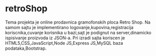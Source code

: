 # retroShop
Tema projekta je online prodavnica gramofonskih ploca Retro Shop.
Na samom sajtu je implementirano logovanje,kupovina,registracija koriscnika,cuvanje korisnika u bazi,sajt je podignut na server,dinamicko ispisivanje proizvoda iz JSON-a.
Pri izradi sajta koriscen je HTML5,CSS,JavaScript,Node JS,Express JS,MySQL baza podataka,Bootstrap.
